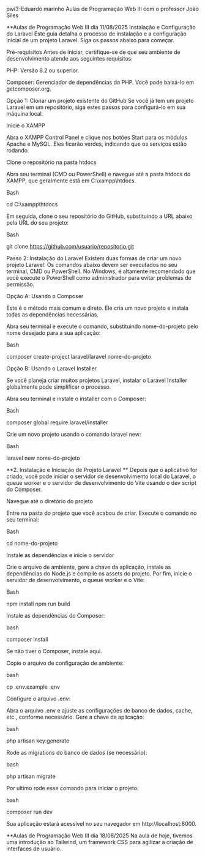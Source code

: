 pwi3-Eduardo marinho
Aulas de Programação Web III com o professor João Siles

**Aulas de Programação Web III dia 11/08/2025
Instalação e Configuração do Laravel
Este guia detalha o processo de instalação e a configuração inicial de um projeto Laravel. Siga os passos abaixo para começar.

Pré-requisitos
Antes de iniciar, certifique-se de que seu ambiente de desenvolvimento atende aos seguintes requisitos:

PHP: Versão 8.2 ou superior.

Composer: Gerenciador de dependências do PHP. Você pode baixá-lo em getcomposer.org.

Opção 1: Clonar um projeto existente do GitHub
Se você já tem um projeto Laravel em um repositório, siga estes passos para configurá-lo em sua máquina local.

Inicie o XAMPP

Abra o XAMPP Control Panel e clique nos botões Start para os módulos Apache e MySQL. Eles ficarão verdes, indicando que os serviços estão rodando.

Clone o repositório na pasta htdocs

Abra seu terminal (CMD ou PowerShell) e navegue até a pasta htdocs do XAMPP, que geralmente está em C:\xampp\htdocs.

Bash

cd C:\xampp\htdocs

Em seguida, clone o seu repositório do GitHub, substituindo a URL abaixo pela URL do seu projeto:

Bash

git clone https://github.com/usuario/repositorio.git

Passo 2: Instalação do Laravel
Existem duas formas de criar um novo projeto Laravel. Os comandos abaixo devem ser executados no seu terminal, CMD ou PowerShell. No Windows, é altamente recomendado que você execute o PowerShell como administrador para evitar problemas de permissão.

Opção A: Usando o Composer

Este é o método mais comum e direto. Ele cria um novo projeto e instala todas as dependências necessárias.

Abra seu terminal e execute o comando, substituindo nome-do-projeto pelo nome desejado para a sua aplicação:

Bash

composer create-project laravel/laravel nome-do-projeto

Opção B: Usando o Laravel Installer

Se você planeja criar muitos projetos Laravel, instalar o Laravel Installer globalmente pode simplificar o processo.

Abra seu terminal e instale o installer com o Composer:

Bash

composer global require laravel/installer

Crie um novo projeto usando o comando laravel new:

Bash

laravel new nome-do-projeto

**2. Instalação e Iniciação de Projeto Laravel **
Depois que o aplicativo for criado, você pode iniciar o servidor de desenvolvimento local do Laravel, o queue worker e o servidor de desenvolvimento do Vite usando o dev script do Composer.

Navegue até o diretório do projeto

Entre na pasta do projeto que você acabou de criar. Execute o comando no seu terminal:

Bash

cd nome-do-projeto

Instale as dependências e inicie o servidor

Crie o arquivo de ambiente, gere a chave da aplicação, instale as dependências do Node.js e compile os assets do projeto. Por fim, inicie o servidor de desenvolvimento, o queue worker e o Vite:

Bash

npm install 
npm run build
    
Instale as dependências do Composer:

bash

composer install

Se não tiver o Composer, instale aqui.

Copie o arquivo de configuração de ambiente:

bash

cp .env.example .env

Configure o arquivo .env:

Abra o arquivo .env e ajuste as configurações de banco de dados, cache, etc., conforme necessário.
Gere a chave da aplicação:

bash

php artisan key:generate

Rode as migrations do banco de dados (se necessário):

bash

php artisan migrate

Por ultimo rode esse comando para iniciar o projeto:

bash

composer run dev

Sua aplicação estará acessível no seu navegador em http://localhost:8000.

**Aulas de Programação Web III dia 18/08/2025
Na aula de hoje, tivemos uma introdução ao Tailwind, um framework CSS para agilizar a criação de interfaces de usuário.

